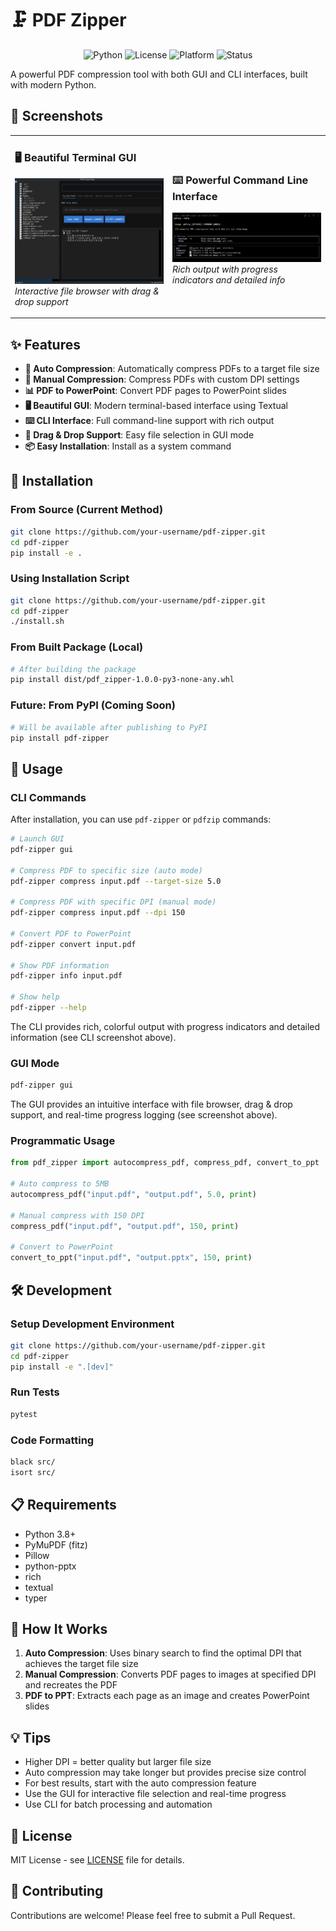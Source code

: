 # 🗜️ PDF Zipper

<div align="center">

![Python](https://img.shields.io/badge/python-3.8+-blue.svg)
![License](https://img.shields.io/badge/license-MIT-green.svg)
![Platform](https://img.shields.io/badge/platform-macOS%20%7C%20Linux%20-lightgrey.svg)
![Status](https://img.shields.io/badge/status-stable-brightgreen.svg)

</div>

A powerful PDF compression tool with both GUI and CLI interfaces, built with modern Python.

## 📸 Screenshots

<div align="center">
<table>
<tr>
<td width="50%">

### 🖥️ Beautiful Terminal GUI
![GUI Interface](./examples/screenshot-gui.png)
*Interactive file browser with drag & drop support*

</td>
<td width="50%">

### ⌨️ Powerful Command Line Interface
![CLI Interface](./examples/screenshot-cli.png)
*Rich output with progress indicators and detailed info*

</td>
</tr>
</table>
</div>

## ✨ Features

- **🎯 Auto Compression**: Automatically compress PDFs to a target file size
- **🔧 Manual Compression**: Compress PDFs with custom DPI settings  
- **📊 PDF to PowerPoint**: Convert PDF pages to PowerPoint slides
- **🖥️ Beautiful GUI**: Modern terminal-based interface using Textual
- **⌨️ CLI Interface**: Full command-line support with rich output
- **📁 Drag & Drop Support**: Easy file selection in GUI mode
- **📦 Easy Installation**: Install as a system command

## 🚀 Installation

### From Source (Current Method)
```bash
git clone https://github.com/your-username/pdf-zipper.git
cd pdf-zipper
pip install -e .
```

### Using Installation Script
```bash
git clone https://github.com/your-username/pdf-zipper.git
cd pdf-zipper
./install.sh
```

### From Built Package (Local)
```bash
# After building the package
pip install dist/pdf_zipper-1.0.0-py3-none-any.whl
```

### Future: From PyPI (Coming Soon)
```bash
# Will be available after publishing to PyPI
pip install pdf-zipper
```

## 📖 Usage

### CLI Commands

After installation, you can use `pdf-zipper` or `pdfzip` commands:

```bash
# Launch GUI
pdf-zipper gui

# Compress PDF to specific size (auto mode)
pdf-zipper compress input.pdf --target-size 5.0

# Compress PDF with specific DPI (manual mode)
pdf-zipper compress input.pdf --dpi 150

# Convert PDF to PowerPoint
pdf-zipper convert input.pdf

# Show PDF information
pdf-zipper info input.pdf

# Show help
pdf-zipper --help
```

The CLI provides rich, colorful output with progress indicators and detailed information (see CLI screenshot above).

### GUI Mode
```bash
pdf-zipper gui
```

The GUI provides an intuitive interface with file browser, drag & drop support, and real-time progress logging (see screenshot above).

### Programmatic Usage
```python
from pdf_zipper import autocompress_pdf, compress_pdf, convert_to_ppt

# Auto compress to 5MB
autocompress_pdf("input.pdf", "output.pdf", 5.0, print)

# Manual compress with 150 DPI
compress_pdf("input.pdf", "output.pdf", 150, print)

# Convert to PowerPoint
convert_to_ppt("input.pdf", "output.pptx", 150, print)
```

## 🛠️ Development

### Setup Development Environment
```bash
git clone https://github.com/your-username/pdf-zipper.git
cd pdf-zipper
pip install -e ".[dev]"
```

### Run Tests
```bash
pytest
```

### Code Formatting
```bash
black src/
isort src/
```

## 📋 Requirements

- Python 3.8+
- PyMuPDF (fitz)
- Pillow
- python-pptx
- rich
- textual
- typer

## 🔧 How It Works

1. **Auto Compression**: Uses binary search to find the optimal DPI that achieves the target file size
2. **Manual Compression**: Converts PDF pages to images at specified DPI and recreates the PDF
3. **PDF to PPT**: Extracts each page as an image and creates PowerPoint slides

## 💡 Tips

- Higher DPI = better quality but larger file size
- Auto compression may take longer but provides precise size control
- For best results, start with the auto compression feature
- Use the GUI for interactive file selection and real-time progress
- Use CLI for batch processing and automation

## 📄 License

MIT License - see [LICENSE](LICENSE) file for details.

## 🤝 Contributing

Contributions are welcome! Please feel free to submit a Pull Request.
